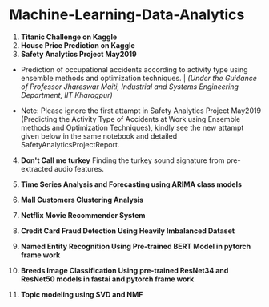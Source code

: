# Machine-Learning-Data-Analytics
 1.  **Titanic Challenge on Kaggle**
 2.  **House Price Prediction on Kaggle**
 3.  **Safety Analytics Project May2019**
  * Prediction of occupational accidents according to activity type using ensemble methods and optimization
techniques. | *(Under the Guidance of Professor Jhareswar Maiti, Industrial and Systems Engineering Department, IIT Kharagpur)*
  
  * Note: Please ignore the first attampt in Safety Analytics Project May2019 (Predicting the Activity Type of Accidents at Work using Ensemble methods and Optimization Techniques), kindly see the new attampt given below in the same notebook and detailed SafetyAnalyticsProjectReport. 

 4. **Don't Call me turkey**
  Finding the turkey sound signature from pre-extracted audio features.

 5. **Time Series Analysis and Forecasting using ARIMA class models**
 6. **Mall Customers Clustering Analysis**
 7. **Netflix Movie Recommender System**
 8. **Credit Card Fraud Detection Using Heavily Imbalanced Dataset**
 9. **Named Entity Recognition Using Pre-trained BERT Model in pytorch frame work**
 10. **Breeds Image Classification Using pre-trained ResNet34 and ResNet50 models in fastai and pytorch frame work**
 11. **Topic modeling using SVD and NMF**
